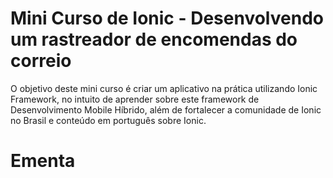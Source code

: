 # Mini Curso de Ionic - Desenvolvendo um rastreador de encomendas do correio

O objetivo deste mini curso é criar um aplicativo na prática utilizando Ionic Framework, no intuito de aprender sobre este framework de Desenvolvimento Mobile Híbrido, além de fortalecer a comunidade de Ionic no Brasil e conteúdo em português sobre Ionic.

# Ementa


